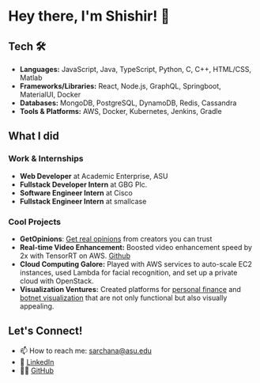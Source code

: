 # Hey there, I'm Shishir! 👋

## Tech 🛠️

- **Languages:** JavaScript, Java, TypeScript, Python, C, C++, HTML/CSS, Matlab
- **Frameworks/Libraries:** React, Node.js, GraphQL, Springboot, MaterialUI, Docker
- **Databases:** MongoDB, PostgreSQL, DynamoDB, Redis, Cassandra
- **Tools & Platforms:** AWS, Docker, Kubernetes, Jenkins, Gradle

## What I did

### Work & Internships
- **Web Developer** at Academic Enterprise, ASU
- **Fullstack Developer Intern** at GBG Plc.
- **Software Engineer Intern** at Cisco
- **Fullstack Engineer Intern** at smallcase

### Cool Projects
- **GetOpinions**: [Get real opinions](https://getopinions.vercel.app/) from creators you can trust
- **Real-time Video Enhancement:** Boosted video enhancement speed by 2x with TensorRT on AWS. [Github](https://github.com/nairvishnumail/Sharp-ai-ly/blob/main/README.md)
- **Cloud Computing Galore:** Played with AWS services to auto-scale EC2 instances, used Lambda for facial recognition, and set up a private cloud with OpenStack. 
- **Visualization Ventures:** Created platforms for [personal finance](https://financepersonal.netlify.app/) and [botnet visualization](https://botnet.netlify.app/) that are not only functional but also visually appealing.

## Let's Connect!
- 📫 How to reach me: sarchana@asu.edu
- 🔗 [LinkedIn](https://linkedin.com/in/shishir610)
- 👨‍💻 [GitHub](https://github.com/shishir610)
